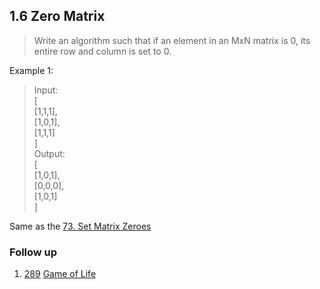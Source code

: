 ## 1.6 Zero Matrix
> Write an algorithm such that if an element in an MxN matrix is 0, its entire row and column is set to 0.

Example 1:      
> Input:       
[      
  [1,1,1],      
  [1,0,1],      
  [1,1,1]      
]      
Output:       
[      
  [1,0,1],      
  [0,0,0],      
  [1,0,1]      
> ]      

Same as the [73. Set Matrix Zeroes](https://github.com/Ssuperfrank/Codes/blob/master/Array/Rotate.md#48-rotate-image)      


### Follow up
1. [289](https://leetcode.com/problems/game-of-life/) [Game of Life](https://github.com/Ssuperfrank/Codes/blob/master/Array/)

